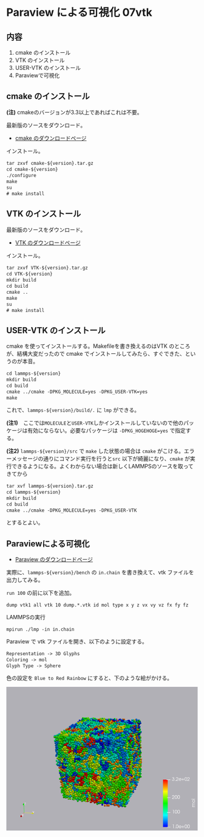# Paraview による可視化 07vtk

## 内容

1. cmake のインストール
1. VTK のインストール
1. USER-VTK のインストール
1. Paraviewで可視化

## cmake のインストール
**(注)** cmakeのバージョンが3.3以上であればこれは不要。

最新版のソースをダウンロード。

+ [cmake のダウンロードページ](https://cmake.org/download/)

インストール。

```
tar zxvf cmake-${version}.tar.gz
cd cmake-${version}
./configure
make
su
# make install
```

## VTK のインストール

最新版のソースをダウンロード。

+ [VTK のダウンロードページ](https://vtk.org/download/)

インストール。

```
tar zxvf VTK-${version}.tar.gz
cd VTK-${version}
mkdir build
cd build
cmake ..
make
su
# make install
```


## USER-VTK のインストール

cmake を使ってインストールする。Makefileを書き換えるのはVTK のところが、結構大変だったので cmake でインストールしてみたら、すぐできた、というのが本音。

```
cd lammps-${version}
mkdir build
cd build
cmake ../cmake -DPKG_MOLECULE=yes -DPKG_USER-VTK=yes
make
```

これで、`lammps-${version}/build/.` に `lmp` ができる。

**(注1)**　ここでは`MOLECULE`と`USER-VTK`しかインストールしていないので他のパッケージは有効にならない。必要なパッケージは `-DPKG_HOGEHOGE=yes` で指定する。

**(注2)** `lammps-${version}/src` で `make` した状態の場合は `cmake` がこける。エラーメッセージの通りにコマンド実行を行うと`src` 以下が綺麗になり、`cmake` が実行できるようになる。よくわからない場合は新しくLAMMPSのソースを取ってきてから
```
tar xvf lammps-${version}.tar.gz
cd lammps-${version}
mkdir build
cd build
cmake ../cmake -DPKG_MOLECULE=yes -DPKG_USER-VTK
```
とするとよい。



## Paraviewによる可視化

+ [Paraview のダウンロードページ](https://www.paraview.org/download/)

実際に、`lammps-${version}/bench` の `in.chain` を書き換えて、vtk ファイルを出力してみる。

`run 100` の前に以下を追加。
```
dump vtk1 all vtk 10 dump.*.vtk id mol type x y z vx vy vz fx fy fz
```

LAMMPSの実行

```
mpirun ./lmp -in in.chain
```

Paraview で vtk ファイルを開き、以下のように設定する。
```
Representation -> 3D Glyphs
Coloring -> mol
Glyph Type -> Sphere
```

色の設定を `Blue to Red Rainbow` にすると、下のような絵がかける。

<img src="png/paraview-all.png" atl="paraview-all">